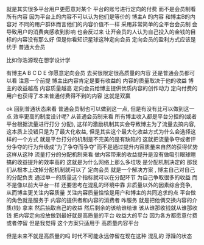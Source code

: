 就是其实很多平台用户更愿意对某个 平台的账号进行定向的付费
而不是会员制看所有内容
因为平台上的内容不可以认为他们是等价的
博主A 的内容 和博主B的内容对 不同的用户群体而言他们的内容价值不一样
采用非常简单的全平台会员制 会导致用户的消费爽感收到影响
也会反过来 让开会员的人认为自己投入的金钱的目标的内容没有那么好
但是你看知识星球这种定向会员 定向会员的盈利方式应该是优于 普通大会员

比如你浩源现在想学设计学

有博主A B C D E
你愿意定向会员 去买很限定很高质量的内容 还是普通会员都可以看
注意一个前提 博主出内容肯定是要有收益的 内容的质量取决于他的收益 博主的收益越高 内容质量越高
定向会员给博主提供优质内容的创作动力 定向付费的用户也获得了本来普通付费得不到的内容 这就是双赢

ok 回到普通状态来看 普通会员制也可以做到这一点, 但是有没有比可以做到这一点 效率更高的制度设计呢?
从普通会员制来看
所有博主收入都是平台分担的(或者平台根据流量进行打分 分配), 这样的激励机制其实会导致博主为了流量去搞内容, 这本质上没错只是为了最大化收益, 但是其实这个最大化收益方式为什么会选择这样的一个方式 就是平台打分的机制是不完美的是有缺陷的 这就把流量争夺或者评分争夺的行为升级成"为了争夺而争夺"而不是通过提升内容质量来自然的获得优势
这样从这种 流量打分的分配机制来看 做内容带来的收益提升是没有做吸引眼球瞎搞的收益提升的效率高的
这就是为什么网络上那么多垃圾 是分配机制决定的 那我们从根本上改掉分配机制就可以了 定向会员 就是一个解决方案 , 博主自己对自己的分配负责 通过单一的质量这个指标就可以在分配环节 为自己争取很多的收益 而不是像以前大平台一样 还要思考在混乱的环境中靠 非质量以外的因素综合竞争, 从而博主更关注内容质量 
关注内容质量恰恰是用户和博主的共同追求的点
平台做的角色就是服务于 内容的提供者和内容的消费者
咋服务 就是把他俩交换内容的介质(钱) 拿来 然后抽取自己的收益 然后剩余的该给谁给谁 该从谁那收钱就从谁那收钱 把内容定向投放做到最好就是高质量的平台 收益大的平台 因为各方都愿意付费或者停留
但是我觉得 这个方案只适用于 高质量内容平台

但是未来不就是高质量的吗 时代不可能永远停留在现在这种 混乱的 浮躁的状态